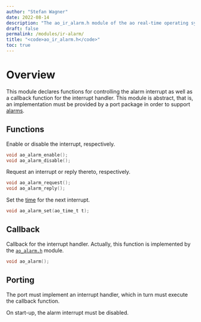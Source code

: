 ```yaml
---
author: "Stefan Wagner"
date: 2022-08-14
description: "The ao_ir_alarm.h module of the ao real-time operating system."
draft: false
permalink: /modules/ir-alarm/
title: "<code>ao_ir_alarm.h</code>"
toc: true
---
```


# Overview

This module declares functions for controlling the alarm interrupt as well as a callback function for the interrupt handler. This module is abstract, that is, an implementation must be provided by a port package in order to support [alarms](../alarms.md).

## Functions

Enable or disable the interrupt, respectively.

```c
void ao_alarm_enable();
void ao_alarm_disable();
```

Request an interrupt or reply thereto, respectively.

```c
void ao_alarm_request();
void ao_alarm_reply();
```

Set the [time](time.md) for the next interrupt.

```c
void ao_alarm_set(ao_time_t t);
```

## Callback

Callback for the interrupt handler. Actually, this function is implemented by the [`ao_alarm.h`](alarm.md) module.

```c
void ao_alarm();
```

## Porting

The port must implement an interrupt handler, which in turn must execute the callback function. 

On start-up, the alarm interrupt must be disabled.
